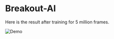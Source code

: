 # Breakout-AI


Here is the result after training for 5 million frames.

![Demo](https://user-images.githubusercontent.com/22135399/46164958-f6e45280-c254-11e8-8d12-0e2117173ec9.gif)

